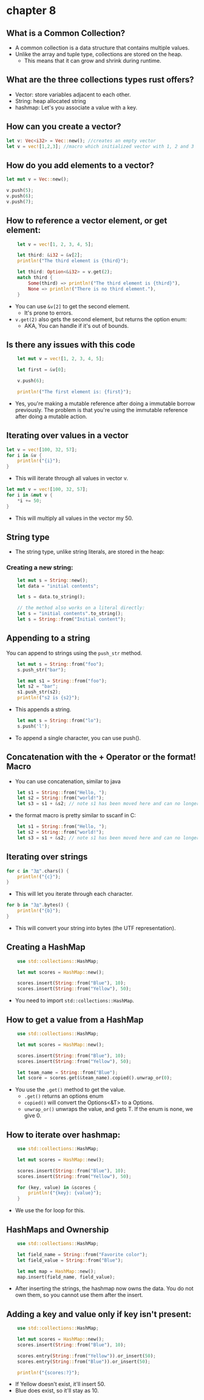 # chapter 8

## What is a Common Collection?

- A common collection is a data structure that contains multiple values.
- Unlike the array and tuple type, collections are stored on the heap. 
    - This means that it can grow and shrink during runtime.

## What are the three collections types rust offers?

- Vector: store variables adjacent to each other.
- String: heap allocated string
- hashmap: Let's you associate a value with a key.

## How can you create a vector?

```rs
let v: Vec<i32> = Vec::new(); //creates an empty vector
let v = vec![1,2,3]; //macro which initialized vector with 1, 2 and 3
```

## How do you add elements to a vector?

```rs
let mut v = Vec::new();

v.push(5);
v.push(6);
v.push(7);
```

## How to reference a vector element, or get element:

```rs
    let v = vec![1, 2, 3, 4, 5];

    let third: &i32 = &v[2];
    println!("The third element is {third}");

    let third: Option<&i32> = v.get(2);
    match third {
        Some(third) => println!("The third element is {third}"),
        None => println!("There is no third element."),
    }

```

- You can use ```&v[2]``` to get the second element.
    - It's prone to errors.
- ```v.get(2)``` also gets the second element, but returns the option enum:
    - AKA, You can handle if it's out of bounds.


## Is there any issues with this code

```rs
    let mut v = vec![1, 2, 3, 4, 5];

    let first = &v[0];

    v.push(6);

    println!("The first element is: {first}");

```

- Yes, you're making a mutable reference after doing a immutable borrow previously. The problem is that you're using the immutable reference after doing a mutable action.

## Iterating over values in a vector

```rs
let v = vec![100, 32, 57];
for i in &v {
    println!("{i}");
}

```
- This will iterate through all values in vector v.

```rs
let mut v = vec![100, 32, 57];
for i in &mut v {
    *i += 50;
}

```
- This will multiply all values in the vector my 50.

## String type

- The string type, unlike string literals, are stored in the heap:

### Creating a new string:

```rs
    let mut s = String::new();
    let data = "initial contents";

    let s = data.to_string();

    // the method also works on a literal directly:
    let s = "initial contents".to_string();
    let s = String::from("Initial content");
```


## Appending to a string

You can append to strings using the ```push_str``` method.

```rs
    let mut s = String::from("foo");
    s.push_str("bar");

    let mut s1 = String::from("foo");
    let s2 = "bar";
    s1.push_str(s2);
    println!("s2 is {s2}");

```
- This appends a string.

```rs
    let mut s = String::from("lo");
    s.push('l');
```
- To append a single character, you can use push().

## Concatenation with the + Operator or the format! Macro

- You can use concatenation, similar to java

```rs
    let s1 = String::from("Hello, ");
    let s2 = String::from("world!");
    let s3 = s1 + &s2; // note s1 has been moved here and can no longer be used
```

- the format macro is pretty similar to sscanf in C:

```rs
    let s1 = String::from("Hello, ");
    let s2 = String::from("world!");
    let s3 = s1 + &s2; // note s1 has been moved here and can no longer be used
```

## Iterating over strings

```rs
for c in "Зд".chars() {
    println!("{c}");
}
```

- This will let you iterate through each character.

```rs
for b in "Зд".bytes() {
    println!("{b}");
}
```

- This will convert your string into bytes (the UTF representation).

## Creating a HashMap

```rs
    use std::collections::HashMap;

    let mut scores = HashMap::new();

    scores.insert(String::from("Blue"), 10);
    scores.insert(String::from("Yellow"), 50);

```

- You need to import ```std::collections::HashMap```.

## How to get a value from a HashMap

```rs
    use std::collections::HashMap;

    let mut scores = HashMap::new();

    scores.insert(String::from("Blue"), 10);
    scores.insert(String::from("Yellow"), 50);

    let team_name = String::from("Blue");
    let score = scores.get(&team_name).copied().unwrap_or(0);
```

- You use the ```.get()``` method to get the value. 
    - ```.get()``` returns an options enum
    - ```copied()``` will convert the Options<&T> to a Options<T>.
    - ```unwrap_or()``` unwraps the value, and gets T. If the enum is none, we give 0.

## How to iterate over hashmap:

```rs
    use std::collections::HashMap;

    let mut scores = HashMap::new();

    scores.insert(String::from("Blue"), 10);
    scores.insert(String::from("Yellow"), 50);

    for (key, value) in &scores {
        println!("{key}: {value}");
    }

```

- We use the for loop for this.

## HashMaps and Ownership

```rs
    use std::collections::HashMap;

    let field_name = String::from("Favorite color");
    let field_value = String::from("Blue");

    let mut map = HashMap::new();
    map.insert(field_name, field_value);
```

- After inserting the strings, the hashmap now owns the data. You do not own them, so you cannot use them after the insert.

## Adding a key and value only if key isn't present:

```rs
    use std::collections::HashMap;

    let mut scores = HashMap::new();
    scores.insert(String::from("Blue"), 10);

    scores.entry(String::from("Yellow")).or_insert(50);
    scores.entry(String::from("Blue")).or_insert(50);

    println!("{scores:?}");

```
- If Yellow doesn't exist, it'll insert 50.
- Blue does exist, so it'll stay as 10.
